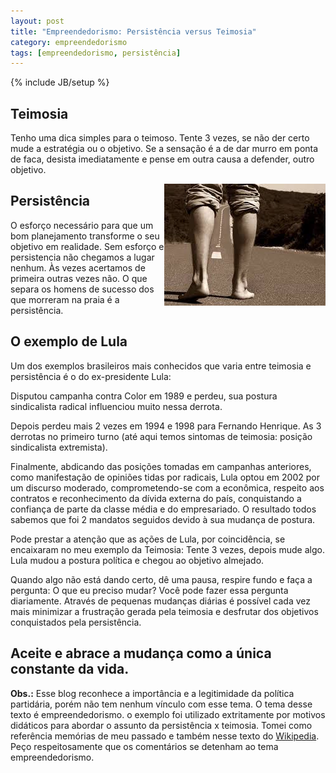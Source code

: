 ```yaml
---
layout: post
title: "Empreendedorismo: Persistência versus Teimosia"
category: empreendedorismo
tags: [empreendedorismo, persistência]
---
```

{% include JB/setup %}

## Teimosia

Tenho uma dica simples para o teimoso. Tente 3 vezes, se não der certo mude a estratégia ou o objetivo. Se a sensação é a de dar murro em ponta de faca, desista imediatamente e pense em outra causa a defender, outro objetivo.

<img src="/images/persistencia.jpg" style="float:right" alt="persitência"/>

## Persistência

O esforço necessário para que um bom planejamento transforme o seu objetivo em realidade. Sem esforço e persistencia não chegamos a lugar nenhum. Às vezes acertamos de primeira outras vezes não. O que separa os homens de sucesso dos que morreram na praia é a persistência.


## O exemplo de Lula

Um dos exemplos brasileiros mais conhecidos que varia entre teimosia e persistência é o do ex-presidente Lula:

Disputou campanha contra Color em 1989 e perdeu, sua postura sindicalista radical influenciou muito nessa derrota.

Depois perdeu mais 2 vezes em 1994 e 1998 para Fernando Henrique. As 3 derrotas no primeiro turno (até aqui temos sintomas de teimosia: posição sindicalista extremista).

Finalmente, abdicando das posições tomadas em campanhas anteriores, como manifestação de opiniões tidas por radicais, Lula optou em 2002 por um discurso moderado, comprometendo-se com a econômica, respeito aos contratos e reconhecimento da dívida externa do país, conquistando a confiança de parte da classe média e do empresariado. O resultado todos sabemos que foi 2 mandatos seguidos devido à sua mudança de postura.

Pode prestar a atenção que as ações de Lula, por coincidência, se encaixaram no meu exemplo da Teimosia: Tente 3 vezes, depois mude algo. Lula mudou a postura política e chegou ao objetivo almejado. 

Quando algo não está dando certo, dê uma pausa, respire fundo e faça a pergunta: O que eu preciso mudar? Você pode fazer essa pergunta diariamente. Através de pequenas mudanças diárias é possível cada vez mais minimizar a frustração gerada pela teimosia e desfrutar dos objetivos conquistados pela persistência. 

## Aceite e abrace a mudança como a única constante da vida. 

__Obs.:__ Esse blog reconhece a importância e a legitimidade da política partidária, porém não tem nenhum vínculo com esse tema. O tema desse texto é empreendedorismo. o exemplo foi utilizado extritamente por motivos didáticos para abordar o assunto da persistência x teimosia. Tomei como referência memórias de meu passado e também nesse texto do [Wikipedia](http://pt.wikipedia.org/wiki/Luiz_In%C3%A1cio_Lula_da_Silva). Peço respeitosamente que os comentários se detenham ao tema empreendedorismo.